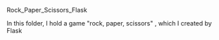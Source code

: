 Rock_Paper_Scissors_Flask

In this folder, I hold a game "rock, paper, scissors"  , which I created by Flask
